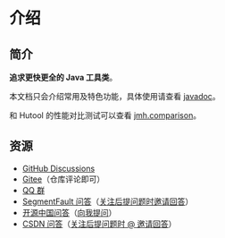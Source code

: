# 介绍

## 简介

**追求更快更全的 Java 工具类**。

本文档只会介绍常用及特色功能，具体使用请查看 [javadoc](https://apidoc.gitee.com/duanluan/zutil)。

和 Hutool 的性能对比测试可以查看 [jmh.comparison](https://github.com/duanluan/zutil/tree/main/zutil-all/src/test/java/top/csaf/jmh/comparison)。

## 资源

* [GitHub Discussions](https://github.com/duanluan/zutil/discussions)
* [Gitee](https://gitee.com/duanluan/zutil)（仓库评论即可）
* [QQ 群](https://jq.qq.com/?_wv=1027&k=Jzpzg0lc)
* [SegmentFault 问答](https://segmentfault.com/search?q=zutil&type=qa)（[关注后提问题时邀请回答](https://segmentfault.com/u/duanluan)）
* [开源中国问答](https://www.oschina.net/search?scope=bbs&q=zutil)（[向我提问](https://www.oschina.net/question/ask?user=2353983)）
* [CSDN 问答](https://so.csdn.net/so/search?q=zutil&t=ask)（[关注后提问题时 @ 邀请回答](https://blog.csdn.net/duanluan)）
